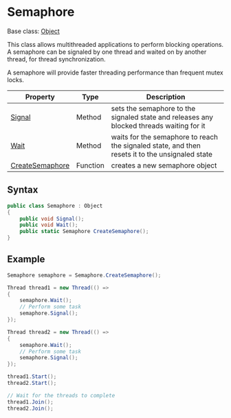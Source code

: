 # Semaphore

Base class: [Object](Object.md)

This class allows multithreaded applications to perform blocking operations. A semaphore can be signaled by one thread and waited on by another thread, for thread synchronization.

A semaphore will provide faster threading performance than frequent mutex locks.

| Property | Type | Description |
|---|---|---|
| [Signal](Semaphore_Signal.md) | Method | sets the semaphore to the signaled state and releases any blocked threads waiting for it |
| [Wait](Semaphore_Wait.md) | Method | waits for the semaphore to reach the signaled state, and then resets it to the unsignaled state |
| [CreateSemaphore](CreateSemaphore.md) | Function | creates a new semaphore object |

## Syntax

```csharp
public class Semaphore : Object
{
    public void Signal();
    public void Wait();
    public static Semaphore CreateSemaphore();
}
```

## Example
```csharp
Semaphore semaphore = Semaphore.CreateSemaphore();

Thread thread1 = new Thread(() =>
{
    semaphore.Wait();
    // Perform some task
    semaphore.Signal();
});

Thread thread2 = new Thread(() =>
{
    semaphore.Wait();
    // Perform some task
    semaphore.Signal();
});

thread1.Start();
thread2.Start();

// Wait for the threads to complete
thread1.Join();
thread2.Join();
```